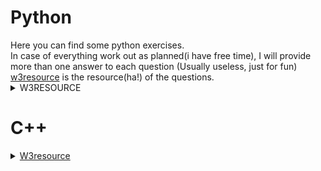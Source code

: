
<h1>Python</h1>
Here you can find some python exercises. <br/>
In case of everything work out as planned(i have free time), I will provide more than one answer to each question (Usually useless, just for fun) <br/>
<a href= "https://www.w3resource.com/python-exercises/">w3resource</a> is the resource(ha!) of the questions.

<details><summary>W3RESOURCE</summary>
<details>
<summary> Python Programming Puzzles </summary>


<summary>1</summary>
Write a Python program find a list of integers with exactly two occurrences of nineteen and at least three occurrences of five.
<pre>
    def teste(lista):
    print("The list:", lista)
    if lista.count(19) == 2 and lista.count(5) >= 3:
        print(True)
    else:
        print(False)


list1 = [1,2,3,4,5,5,5,5,19,19]
teste(list1)
list2 = [5,5,5,5,55,5,5,19,19,19,19]
teste(list2)
</pre>
<summary>2</summary>
Write a Python program that accept a list of integers and check the length and the fifth element.
Return true if the length of the list is 8 and fifth element occurs thrice in the said list.
<pre>
    def check(lista):
    if lista.count(lista[4]) == 3:
        print(lista, "True")
    else:
        print(lista, "False")


list1 = ([1,2,3,4,5,5,5,6])
check(list1)

list2 =([0,1,2,3,4,5,6,7,8,9])
check(list2)
</pre>

</details>
	
<details>
<summary>Python Basic (Part -I)</summary>
	<summary>1</summary>
Write a Python program to print the following string in a specific format (see the output). Go to the editor
Sample String : "Twinkle, twinkle, little star, How I wonder what you are! Up above the world so high, Like a diamond in the sky. Twinkle, twinkle, little star, How           I wonder what you are" Output :
			
<pre>
     Twinkle, twinkle, little star,
	How I wonder what you are! 
		Up above the world so high,   		
		Like a diamond in the sky. 
Twinkle, twinkle, little star, 
	How I wonder what you are
</pre>
          
First method:
<pre>
# Just use """ to print multiple line  
print("""Twinkle, Twinkle, little star,
        How I wonder what you are!
                Up above the world so high,
                Like a diamond in the sky.
Twinkle, twinkle, little star,
    How I wonder what you are""")

# 0.0009927749633789062 seconds. The most beautiful, but took a longer time.
</pre> 


Second Method:      
<pre>
# Print all in a single line (ouch!)      
print("winkle, Twinkle, little star,\n        How I wonder what you are!\n                Up above the world so high,\n                Like a diamond in the                   sky.\nTwinkle, twinkle, little star,\n    How I wonder what you are")
# 0.00049591064453125 seconds.
</pre>

      
 Third Method:
 <pre>
#  Create a variable and print it (double ouch!).

Text = "winkle, Twinkle, little star,\n        How I wonder what you are!\n                Up above the world so high,\n                Like a diamond in the sky.\nTwinkle, twinkle, little star,\n    How I wonder what you are"
print(Text)
</pre>
<summary>2</summary>
Write a Python program to get the Python version you are using.

First Method:
<pre>
# Honestly? Had no idea
import sys # ok, I knew this one
print("You are using Python {}.{}.".format(sys.version_info.major, sys.version_info.minor)) # I didn't had idea
</pre>
0.00049591064453125 seconds

Second Method:
<pre>
# Took more time, but shows an completier message.
#import sys

print("Python version")
print (sys.version)
# 0.0009987354278564453 seconds
</pre>

   	    	<summary>3</summary>
 Write a Python program to display the current date and time.
Sample Output :
Current date and time :
2014-07-05 14:34:14

First Method:
<pre>
import datetime
print("Current date and time:")
print(datetime.datetime.now()) # Other print, to avoid the " "
</pre>

Second Method:
I could use (sys.version - irrelevant info), but nah

<summary>4</summary>
Write a Python program which accepts the radius of a circle from the user and compute the area.
Sample Output :
r = 1.1
Area = 3.8013271108436504
	
First Method:
<pre>
# Easy
from numpy import pi

r = float(input("Enter with the radius: "))
print("r = ", r, "\nArea = ", pi*(r**2))
# 1.977311372756958 Seconds
</pre>
	
Second Method:
<pre>
mypi = 3.13159265358779323626433
print("Enter with radius: ")
r = float(input("r = "))

def area():
    print("Area: =",mypi*(r**2))


area()
# 1.540489912033081 Seconds.
</pre>

<summary>5</summary>
Write a Python program which accepts the user's first and last name and print them in reverse order with a space between them.

First Method:
<pre>
Lname = (input("Enter your first name: "))
Lname = (input("Enter your last name: "))
print(Lname, Fname)

# 3.1332342624664307 Seconds
</pre>

Second Method:
<pre>
FLname = input(str("Enter your first and last name: "))
sepname = FLname.split(" ")
print(sepname[1],sepname[0])

# 4.2260999679565435 Seconds, of course
</pre>

Thirt Method:
<pre>
# Basically the first one, but using one line to input Names.
Fname, Lname = (input("Enter your first name: "), input("Enter your last name: "))
print(Lname, Fname)
	
# 3.762261152267456 Seconds.
</pre>
	
Fourth Method:
<pre>
# Just one more
def name():
        Fname = str(input("Enter your first name: "))
        Lname = str(input("Enter your last name: "))
        print(Lname, Fname)

name()

# 4.156754732131958 Seconds.
</pre>

<summary>6</summary>
Write a Python program which accepts a sequence of comma-separated numbers from user and generate a list and a tuple with those numbers.
Sample data : 3, 5, 7, 23
Output :
List : ['3', ' 5', ' 7', ' 23']
Tuple : ('3', ' 5', ' 7', ' 23')

First method:
<pre>

UserNumbers = (input("Insert your sequence of comma-separated numbers: "))
UserNumbersList = UserNumbers.split((","))
print((type(UserNumbersList), UserNumbersList))
UserNumbersTuple = tuple(UserNumbersList)

# Time:  3.716700315475464
</pre>

<summary>7</summary>
Write a Python program to accept a filename from the user and print the extension of that.
Sample filename : abc.java
Output : java
	

<pre>
FileName = input("""Enter your file name with extension , example: mybook.txt 
your turn: """)
FileName = FileName.split(".")
print(FileName[-1])

# Time 7.073101282119751
</pre>
<summary>8</summary>
Write a Python program to display the first and last colors from the following list.
color_list = ["Red","Green","White" ,"Black"]

<pre>
color_list = ["Red","Green","White" ,"Black"]
print(color_list[0], color_list[-1])

# Time 0.012399673461914062
</pre>

<summary>9</summary>
 Write a Python program to display the examination schedule. (extract the date from exam_st_date).
exam_st_date = (11, 12, 2014)
Sample Output : The examination will start from : 11 / 12 / 2014

<pre>
exam_st_date = (11, 12, 2014)
exam_st_date = list(exam_st_date)
print ("The examination will start from: ", exam_st_date[0],"/", exam_st_date[1], "/", exam_st_date[2])

# Time 0.0004971027374267578
</pre>

<summary>10</summary>
Write a Python program that accepts an integer (n) and computes the value of n+nn+nnn
	<br>Sample value of n is 5
		<br>Expected Result : 615
<pre>
BaseNumber = int(input("Enter the number n: "))
print(BaseNumber + BaseNumber**2 + BaseNumber**3)
# Time 2.142456293106079

</pre>
<summary>11</summary>
Write a Python program to print the documents (syntax, description etc.) of Python built-in function(s).
	<br>Sample function: abs()

<pre>
print(abs.__doc__)

# Time 0.0 , could be faster
</pre>
<summary>12</summary>
Write a Python program to print the calendar of a given month and year.
	<br>Note : Use 'calendar' module.

<pre>
year = int(input("Year: "))
month = int(input("Month: "))

print(calendar.month(year, month))

# Time 0.0 , could be faster
</pre>

<summary>14</summary>
Write a Python program to calculate number of days between two dates.
	<br>Sample dates : (2014, 7, 2), (2014, 7, 11)
	<br>Expected output : 9 days
<pre>
from datetime import date

fdate = date(2020, 5, 5)
ldate = date(2021, 5, 5)
print((ldate - fdate).days)

# Time 0.003968238830566406
</pre>

<summary>15</summary>
 Write a Python program to compute the product of a list of integers (without using for loop)
<pre>
actualposition ,total  = 0, 1
numbers = [3, 3, 2]
total = 1

while actualposition  < (len(numbers)):
    total = (numbers[actualposition]*total)
    actualposition += 1
</pre>

<summary>116 (mb) </summary>
Write a Python program to print Unicode characters.
	<pre>
	Unicode = u'\03 \u004E \u0049 \u0043 \u0045 \03'
	print(Unicode)
	</pre>
# Time 0.0004966259002685547

	<summary>16</summary>
Write a Python program to get the difference between a given number and 17, if the number is greater than 17 return double the absolute difference.
<pre>
try:
    n1 = float(input("Enter your given number: "))
except ValueError:
    print("Number my brother")
if n1 > 17:
    print((n1 - 17)*2)
elif n1 == 17:
    print("Even number")
else:
    print ("Given number is lower then 17")
</pre>

<summary>17</summary>
Write a Python program to test whether a number is within 100 of 1000 or 2000.
<pre>
YourNumber = float(input("Enter your number: "))
if abs(YourNumber - 1000) <= 100:
    print("Close to 1000")
elif abs(YourNumber - 2000) <= 100:
    print("Close to 2000")
    print(YourNumber - 2000)
else: print("None of them")
</pre>

<summary>18</summary>
Write a Python program to calculate the sum of three given numbers, if the values are equal then return three times of their sum.
<pre>
def nsums(n1, n2, n3):
    if n1 == n2 == n3:
        sum = (n1+n2+n3)*3
    else:
        sum = (n1+n2+n3)
    return sum

print(nsums(-3, 0, 9))
print(nsums(2, 2, 2))
</pre>

<summary>19</summary>
Write a Python program to get a new string from a given string where "Is" has been added to the front.
If the given string already begins with "Is" then return the string unchanged.
<pre>
def input_Is (x):
	if phrase[0:2] == "Is":
        print(phrase)
    else:
        print("Is"+phrase)

phrase = ("ThisOk?")
input_Is(phrase)
phrase = ("IsThisOk?")
input_Is(phrase)
</pre>

<summary>20</summary>
Write a Python program to get a string which is n (non-negative integer) copies of a given string.
<pre>
	def repeat_this (x, y):
    print(x*y)

repeat_this("Hi", 3)
</pre>

<summary>21</summary>
Write a Python program to find whether a given number (accept from the user) is even or 
odd, print out an appropriate message to the user.
<pre>
def even_or_odd(x):
    if x%2 == 0:
        print("Even Number")
    else:
        print("Odd Number")

num = int(input("Insert Number: "))

even_or_odd(num)
</pre>

<summary>22</summary>
Write a Python program to count the number 4 in a given list.
<pre>
def search_num4(x):
    nums_4 = 0
    for i in x:
        if i == 4:
            nums_4 += 1

    print(nums_4)

list_one = [0, 1, 2, 3, 4, 5, 6]
list_two = [4, 4 , 4, 4, 4, 4, 4]
search_num4(list_one)
search_num4(list_two)
</pre>

<summary>23</summary>
Write a Python program to get the n (non-negative integer) copies of the first 2 characters
of a given string. Return the n copies of the whole string if the length is less than
<pre>
def copies(word, rep):
    firstwo = word[0:2]
    print(firstwo*rep)

word = str(input("Enter with the word or phrase: "))
rep = int(input("How many times you want to repeat the first two letters?"))
copies(word, rep)
</pre>

<summary>24</summary>
Write a Python program to test whether a passed letter is a vowel or not.
<pre>
	def vogal(letter):
    vogais = "aeiou"
    return letter in vogais

letter = str(input("Enter your letter: "))
if (vogal(letter) == True):
    print("Vowel")
else:
    print("Not Vowel")

</pre>

<summary>25</summary>
Write a Python program to check whether a specified value is contained in a group of values.
Test Data :
3 -> [1, 5, 8, 3] : True
-1 -> [1, 5, 8, 3] : False
<pre>
def check_if_contained(i, data):
	for x in data:
        if i == x:
            return (True)
    return (False)

data_group = [1, 5, 8, 3]
print(check_if_contained(3, data_group))
print(check_if_contained(-1, data_group))
</pre>
</details>
</details>

<h1>C++</h1>
<details>
<summary><a href= "https://www.w3resource.com/cpp-exercises/">W3resource</a></summary>
<details><summary>C++ Basic</summary>
<summary>1</summary>
Write a program in C++ to print a welcome text in a separate line
<pre>
    #include <iostream>
        using namespace std;
        
        int main()
        {
          cout << "Wellcome :" <<endl;
          cout << "Thats some c++ Exercises";
          return 0;
        }        
</pre>

<summary>2</summary>
Write a program in C++ to print the sum of two numbers.
<pre>
    #include <iostream>
        using namespace std;
        
        int main()
        {
        cout << "5 + 9 = " <<5+9;
        }        
</pre>

<summary>3</summary>
Write a program in C++ to find Size of fundamental data types.
<pre>
#include <iostream>
    using namespace std;
    int main()
    {
    string name("Felipe");
    cout << "Size of my name (Felipe) is: " <<sizeof(name) << "bytes";
    
    return 0;
    }
</pre>

<summary>4</summary>
Write a program in C++ to print the sum of two numbers using variables.
<pre>
#include <iostream>
using namespace std;
        
int main()
{
float a = (2.3), b(9.8);
cout << "The sums of a b = " << (a+b);
}
</pre>

<summary>5</summary>
Write a program in C++ to check the upper and lower limits of integer
<pre>
#include <iostream>
#include <climits>
using namespace std;

int main()
{
cout << "The maximum limit in data type: " << INT_MAX << endl;
cout << "The maximum limit in data type is: " << INT_MIN << endl;

return 0;
}
</pre>

</details>
